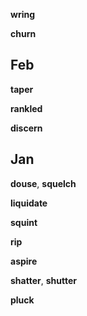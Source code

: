 
**wring** 

**churn**  

## Feb  

**taper** 

**rankled**

**discern**

## Jan 

**douse**, **squelch**

**liquidate**  

**squint**

**rip** 

**aspire**  

**shatter**, **shutter** 

**pluck**
